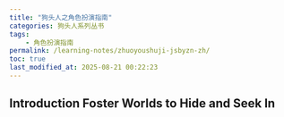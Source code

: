 ```yaml
---
title: "狗头人之角色扮演指南"
categories: 狗头人系列丛书
tags:
    - 角色扮演指南
permalink: /learning-notes/zhuoyoushuji-jsbyzn-zh/
toc: true
last_modified_at: 2025-08-21 00:22:23
---
```


## Introduction Foster Worlds to Hide and Seek In




